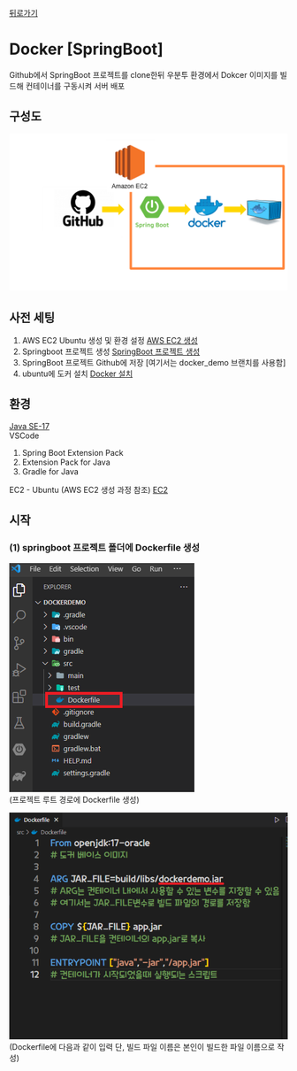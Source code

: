[뒤로가기](../../README.md)<br>

# Docker [SpringBoot]

Github에서 SpringBoot 프로젝트를 clone한뒤
우분투 환경에서 Dokcer 이미지를 빌드해 컨테이너를 구동시켜 서버 배포<br>

## 구성도

![img](../Img/dokcer%5Bspringboot%5D.png)

## 사전 세팅

1. AWS EC2 Ubuntu 생성 및 환경 설정 [AWS EC2 생성](../Document/EC2.md)
2. Springboot 프로젝트 생성 [SpringBoot 프로젝트 생성](../Document/Local%20%5BSpringBoot%5D.md)
3. SpringBoot 프로젝트 Github에 저장 [여기서는 docker_demo 브랜치를 사용함]
4. ubuntu에 도커 설치 [Docker 설치](../Document/Docker.md)

## 환경

[Java SE-17](https://www.oracle.com/java/technologies/javase/jdk17-archive-downloads.html)<br>
VSCode<br>

1. Spring Boot Extension Pack
2. Extension Pack for Java
3. Gradle for Java

EC2 - Ubuntu (AWS EC2 생성 과정 참조) [EC2](../Document/EC2.md)

## 시작

### (1) springboot 프로젝트 폴더에 Dockerfile 생성

![img](../Img/dockerdemo1.png)<br>
(프로젝트 루트 경로에 Dockerfile 생성)<br>

![img](../Img/dockerdemo2.png)<br>
(Dockerfile에 다음과 같이 입력 단, 빌드 파일 이름은 본인이 빌드한 파일 이름으로 작성)<br>
